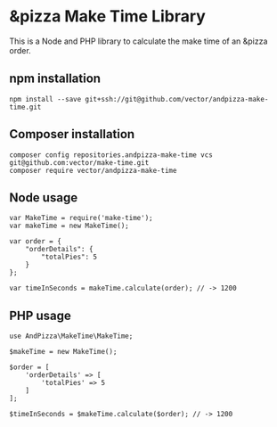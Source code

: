 # &pizza Make Time Library

This is a Node and PHP library to calculate the make time of an &pizza order.

## npm installation

```
npm install --save git+ssh://git@github.com/vector/andpizza-make-time.git
```

## Composer installation

```
composer config repositories.andpizza-make-time vcs git@github.com:vector/make-time.git
composer require vector/andpizza-make-time
```

## Node usage

```
var MakeTime = require('make-time');
var makeTime = new MakeTime();

var order = {
    "orderDetails": {
        "totalPies": 5
    }
};

var timeInSeconds = makeTime.calculate(order); // -> 1200
```


## PHP usage

```
use AndPizza\MakeTime\MakeTime;

$makeTime = new MakeTime();

$order = [
    'orderDetails' => [
        'totalPies' => 5
    ]
];

$timeInSeconds = $makeTime.calculate($order); // -> 1200
```
